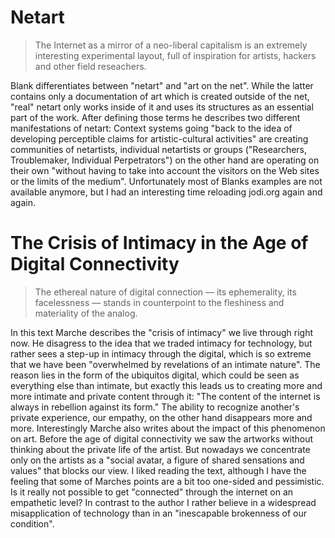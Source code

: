 # Netart

>The Internet as a mirror of a neo-liberal capitalism is an extremely interesting experimental layout, full of inspiration for artists, hackers and other field reseachers.

Blank differentiates between "netart" and "art on the net". While the latter contains only a documentation of art which is created outside of the net, "real" netart only works inside of it and uses its structures as an essential part of the work. After defining those terms he describes two different manifestations of netart: Context systems going "back to the idea of developing perceptible claims for artistic-cultural activities" are creating communities of netartists, individual netartists or groups ("Researchers, Troublemaker, Individual Perpetrators") on the other hand are operating on their own "without having to take into account the visitors on the Web sites or the limits of the medium". Unfortunately most of Blanks examples are not available anymore, but I had an interesting time reloading jodi.org again and again.

# The Crisis of Intimacy in the Age of Digital Connectivity

>The ethereal nature of digital connection — its ephemerality, its facelessness — stands in counterpoint to the fleshiness and materiality of the analog.

In this text Marche describes the "crisis of intimacy" we live through right now. He disagress to the idea that we traded intimacy for technology, but rather sees a step-up in intimacy through the digital, which is so extreme that we have been "overwhelmed by revelations of an intimate nature". The reason lies in the form of the ubiquitos digital, which could be seen as everything else than intimate, but exactly this leads us to creating more and more intimate and private content through it: "The content of the internet is always in rebellion against its form." The ability to recognize another's private experience, our empathy, on the other hand disappears more and more.
Interestingly Marche also writes about the impact of this phenomenon on art. Before the age of digital connectivity we saw the artworks without thinking about the private life of the artist. But nowadays we concentrate only on the artists as a "social avatar, a figure of shared sensations and values" that blocks our view.
I liked reading the text, although I have the feeling that some of Marches points are a bit too one-sided and pessimistic. Is it really not possible to get "connected" through the internet on an empathetic level? In contrast to the author I rather believe in a widespread misapplication of technology than in an "inescapable brokenness of our condition".
